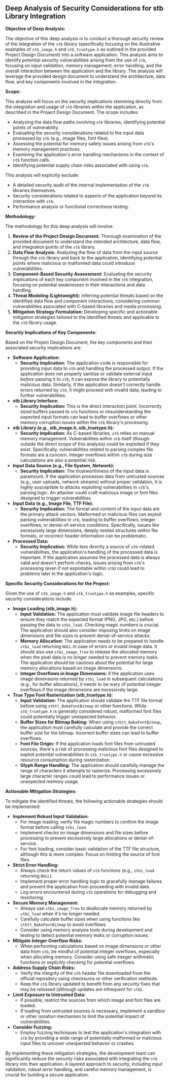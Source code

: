 ## Deep Analysis of Security Considerations for stb Library Integration

**Objective of Deep Analysis:**

The objective of this deep analysis is to conduct a thorough security review of the integration of the `stb` library (specifically focusing on the illustrative examples of `stb_image.h` and `stb_truetype.h` as outlined in the provided Project Design Document) into a software application. This analysis aims to identify potential security vulnerabilities arising from the use of `stb`, focusing on input validation, memory management, error handling, and the overall interaction between the application and the library. The analysis will leverage the provided design document to understand the architecture, data flow, and key components involved in the integration.

**Scope:**

This analysis will focus on the security implications stemming directly from the integration and usage of `stb` libraries within the application, as described in the Project Design Document. The scope includes:

*   Analyzing the data flow paths involving `stb` libraries, identifying potential points of vulnerability.
*   Evaluating the security considerations related to the input data processed by `stb` (e.g., image files, font files).
*   Assessing the potential for memory safety issues arising from `stb`'s memory management practices.
*   Examining the application's error handling mechanisms in the context of `stb` function calls.
*   Identifying potential supply chain risks associated with using `stb`.

This analysis will explicitly exclude:

*   A detailed security audit of the internal implementation of the `stb` libraries themselves.
*   Security considerations related to aspects of the application beyond its interaction with `stb`.
*   Performance analysis or functional correctness testing.

**Methodology:**

The methodology for this deep analysis will involve:

1. **Review of the Project Design Document:**  Thorough examination of the provided document to understand the intended architecture, data flow, and integration points of the `stb` library.
2. **Data Flow Analysis:**  Analyzing the flow of data from the input source through the `stb` library and back to the application, identifying potential points where malicious or malformed data could introduce vulnerabilities.
3. **Component-Based Security Assessment:**  Evaluating the security implications of each key component involved in the `stb` integration, focusing on potential weaknesses in their interactions and data handling.
4. **Threat Modeling (Lightweight):**  Inferring potential threats based on the identified data flow and component interactions, considering common vulnerabilities associated with C-based libraries and media processing.
5. **Mitigation Strategy Formulation:**  Developing specific and actionable mitigation strategies tailored to the identified threats and applicable to the `stb` library usage.

**Security Implications of Key Components:**

Based on the Project Design Document, the key components and their associated security implications are:

*   **Software Application:**
    *   **Security Implication:** The application code is responsible for providing input data to `stb` and handling the processed output. If the application does not properly sanitize or validate external input *before* passing it to `stb`, it can expose the library to potentially malicious data. Similarly, if the application doesn't correctly handle errors returned by `stb`, it might proceed with invalid data, leading to further vulnerabilities.
*   **stb Library Interface:**
    *   **Security Implication:** This is the direct interaction point. Incorrectly sized buffers passed to `stb` functions or misunderstanding the expected input formats can lead to buffer overflows or other memory corruption issues within the `stb` library's processing.
*   **stb Library (e.g., stb_image.h, stb_truetype.h):**
    *   **Security Implication:** As C-based libraries, `stb` relies on manual memory management. Vulnerabilities within `stb` itself (though outside the direct scope of this analysis) could be exploited if they exist. Specifically, vulnerabilities related to parsing complex file formats are a concern. Integer overflows within `stb` during size calculations are also a potential risk.
*   **Input Data Source (e.g., File System, Network):**
    *   **Security Implication:** The trustworthiness of the input data is paramount. If the application processes data from untrusted sources (e.g., user uploads, network streams) without proper validation, it is highly susceptible to attacks exploiting vulnerabilities in `stb`'s parsing logic. An attacker could craft malicious image or font files designed to trigger vulnerabilities.
*   **Input Data (e.g., Image File, TTF File):**
    *   **Security Implication:** The format and content of the input data are the primary attack vectors. Malformed or malicious files can exploit parsing vulnerabilities in `stb`, leading to buffer overflows, integer overflows, or denial-of-service conditions. Specifically, issues like excessively large dimensions, deeply nested structures within file formats, or incorrect header information can be problematic.
*   **Processed Data:**
    *   **Security Implication:** While less directly a source of `stb`-related vulnerabilities, the application's handling of the processed data is important. If the application assumes the processed data is always valid and doesn't perform checks, issues arising from `stb`'s processing (even if not exploitable within `stb`) could lead to problems later in the application's logic.

**Specific Security Considerations for the Project:**

Given the use of `stb_image.h` and `stb_truetype.h` as examples, specific security considerations include:

*   **Image Loading (stb_image.h):**
    *   **Input Validation:** The application must validate image file headers to ensure they match the expected format (PNG, JPG, etc.) before passing the data to `stbi_load`. Checking magic numbers is crucial. The application should also consider imposing limits on image dimensions and file sizes to prevent denial-of-service attacks.
    *   **Memory Allocation:**  The application needs to be prepared to handle `stbi_load` returning `NULL` in case of errors or invalid image data. It should also use `stbi_image_free` to release the allocated memory when the pixel data is no longer needed to prevent memory leaks. The application should be cautious about the potential for large memory allocations based on image dimensions.
    *   **Integer Overflows in Image Dimensions:**  If the application uses image dimensions returned by `stbi_load` in subsequent calculations (e.g., for buffer allocations), it needs to be wary of potential integer overflows if the image dimensions are excessively large.
*   **True Type Font Rasterization (stb_truetype.h):**
    *   **Input Validation:**  The application should validate the TTF file format before using `stbtt_BakeFontBitmap` or other functions. While `stb_truetype.h` is generally considered robust, malformed font files could potentially trigger unexpected behavior.
    *   **Buffer Sizes for Bitmap Baking:** When using `stbtt_BakeFontBitmap`, the application must carefully calculate and provide the correct buffer size for the bitmap. Incorrect buffer sizes can lead to buffer overflows.
    *   **Font File Origin:** If the application loads font files from untrusted sources, there's a risk of processing malicious font files designed to exploit potential vulnerabilities in `stb_truetype.h` or cause excessive resource consumption during rasterization.
    *   **Glyph Range Handling:**  The application should carefully manage the range of characters it attempts to rasterize. Processing excessively large character ranges could lead to performance issues or unexpected memory usage.

**Actionable Mitigation Strategies:**

To mitigate the identified threats, the following actionable strategies should be implemented:

*   **Implement Robust Input Validation:**
    *   For image loading, verify file magic numbers to confirm the image format before calling `stbi_load`.
    *   Implement checks on image dimensions and file sizes before processing to prevent excessively large allocations or denial-of-service.
    *   For font loading, consider basic validation of the TTF file structure, although this is more complex. Focus on limiting the source of font files.
*   **Strict Error Handling:**
    *   Always check the return values of `stb` functions (e.g., `stbi_load` returning `NULL`).
    *   Implement proper error handling logic to gracefully manage failures and prevent the application from proceeding with invalid data.
    *   Log errors encountered during `stb` operations for debugging and monitoring.
*   **Secure Memory Management:**
    *   Always use `stbi_image_free` to deallocate memory returned by `stbi_load` when it's no longer needed.
    *   Carefully calculate buffer sizes when using functions like `stbtt_BakeFontBitmap` to avoid overflows.
    *   Consider using memory analysis tools during development and testing to detect potential memory leaks or corruption issues.
*   **Mitigate Integer Overflow Risks:**
    *   When performing calculations based on image dimensions or other data from `stb`, be mindful of potential integer overflows, especially when allocating memory. Consider using safe integer arithmetic functions or explicitly checking for potential overflows.
*   **Address Supply Chain Risks:**
    *   Verify the integrity of the `stb` header file downloaded from the official repository using checksums or other verification methods.
    *   Keep the `stb` library updated to benefit from any security fixes that may be released (although updates are infrequent for `stb`).
*   **Limit Exposure to Untrusted Data:**
    *   If possible, restrict the sources from which image and font files are loaded.
    *   If loading from untrusted sources is necessary, implement a sandbox or other isolation mechanism to limit the potential impact of vulnerabilities.
*   **Consider Fuzzing:**
    *   Employ fuzzing techniques to test the application's integration with `stb` by providing a wide range of potentially malformed or malicious input files to uncover unexpected behavior or crashes.

By implementing these mitigation strategies, the development team can significantly reduce the security risks associated with integrating the `stb` library into their application. A layered approach to security, including input validation, robust error handling, and careful memory management, is crucial for building a secure application.

